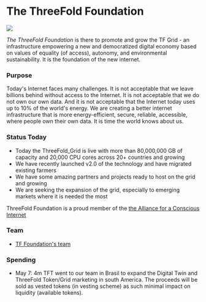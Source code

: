 # The ThreeFold Foundation

![](threefold_foundation.jpg)

_The ThreeFold Foundation_ is there to promote and grow the TF Grid - an infrastructure empowering a new and democratized digital economy based on values of equality (of access), autonomy, and environmental sustainability. It is the foundation of the new internet.

### Purpose

Today's Internet faces many challenges. It is not acceptable that we leave billions behind without access to the Internet. It is not acceptable that we do not own our own data. And it is not acceptable that the Internet today uses up to 10% of the world's energy. We are creating a better internet infrastructure that is more energy-efficient, secure, reliable, accessible, where people own their own data. It is time the world knows about us.

### Status Today

- Today the ThreeFold_Grid is live with more than 80,000,000 GB of capacity and 20,000 CPU cores across 20+ countries and growing
- We have recently launched v2.0 of the technology and have migrated existing farmers
- We have some amazing partners and projects ready to host on the grid and growing
- We are seeking the expansion of the grid, especially to emerging markets where it is needed the most

ThreeFold Foundation is a proud member of the [the Alliance for a Conscious Internet](https://www.consciousinternet.org/#/projects/ThreeFold%20Foundation)

### Team

- [TF Foundation's team](http://threefold.io/public/#/team)

### Spending

- May 7: 4m TFT went to our team in Brasil to expand the Digital Twin and ThreeFold Token/Grid marketing in south America. The proceeds will be sold as vested tokens (in vesting scheme) as such minimal impact on liquidity (available tokens).